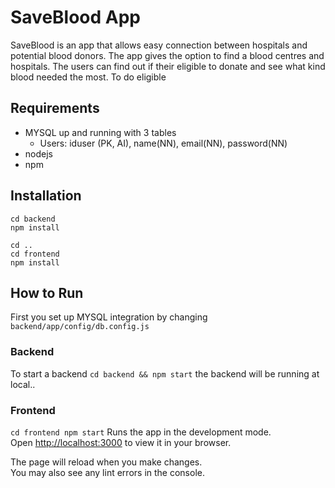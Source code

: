 # SaveBlood App

SaveBlood is an app that allows easy connection between hospitals and potential blood donors. 
The app gives the option to find a blood centres and hospitals. 
The users can find out if their eligible to donate and see what kind blood needed the most.
To do eligible 

## Requirements
- MYSQL up and running with 3 tables 
  - Users: iduser (PK, AI), name(NN), email(NN), password(NN)
- nodejs
- npm 
 
## Installation
```
cd backend 
npm install

cd ..
cd frontend
npm install
```

## How to Run
First you set up MYSQL integration by changing `backend/app/config/db.config.js`


### Backend 
To start a backend 
 `cd backend && npm start`
the backend will be running at local..


### Frontend
 `cd frontend npm start`
Runs the app in the development mode.\
Open [http://localhost:3000](http://localhost:3000) to view it in your browser.



The page will reload when you make changes.\
You may also see any lint errors in the console.

